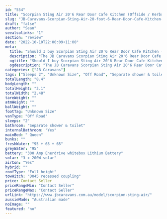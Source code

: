 ```yaml
---
id: "554"
title: "Scorpian Sting Air 20'6 Rear Door Cafe Kitchen (Offside / Kerbside)"
slug: "JB-Caravans-Scorpian-Sting-Air-20-foot-6-Rear-Door-Cafe-Kitchen-(Offside---Kerbside)"
draft: "false"
author: "Sean"
seealsolinks: "1"
section: "review"
date: "2022-10-10T22:00:09+11:00"
meta:
  title: "Should I buy Scorpian Sting Air 20'6 Rear Door Cafe Kitchen (Offside / Kerbside) by JB Caravans?"
  description: "The JB Caravans Scorpian Sting Air 20'6 Rear Door Cafe Kitchen (Offside / Kerbside) is classed as Off Road, and sleeps 2 people. It is Australian made and comes in at Unknown Size. It generally has Separate shower & toilet."
  ogtitle: "Should I buy Scorpian Sting Air 20'6 Rear Door Cafe Kitchen (Offside / Kerbside) by JB Caravans?"
  ogdescription: "The JB Caravans Scorpian Sting Air 20'6 Rear Door Cafe Kitchen (Offside / Kerbside) is classed as Off Road, and sleeps 2 people. It is Australian made and comes in at Unknown Size. It generally has Separate shower & toilet."
categories: ["JB Caravans"]
tags: ["Sleeps 2", "Unknown Size", "Off Road", "Separate shower & toilet", "Full height", "Price Unknown", "Australian made"]
totalLength: "8.4"
bodyLength: ""
totalHeight: "3.1"
totalWidth: "2.48"
tareWeight: ""
atmWeight: ""
ballWeight: ""
footTag: "Unknown Size"
vanType: "Off Road"
sleeps: "2"
bathroom: "Separate shower & toilet"
internalBathroom: "Yes"
mainBed: " Queen"
bunks: ""
freshWater: "95 + 65 + 65"
greyWater: "95"
battery: "300 Amp Enerdrive whitebox Lithium Battery"
solar: "3 x 200W solar"
airCon: "Yes"
hybrid: ""
roofType: "Full height"
towHitch: "DO45 recessed coupling"
price: Contact Seller
priceRangeMin: "Contact Seller"
priceRangeMax: "Contact Seller"
urlLink: "https://www.jbcaravans.com.au/model/scorpion-sting-air/"
aussieMade: "Australian made"
noImage: ""
featured: "no"
---
```

